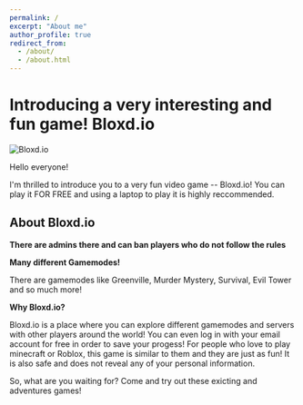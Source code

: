 ```yaml
---
permalink: /
excerpt: "About me"
author_profile: true
redirect_from: 
  - /about/
  - /about.html
---
```


# Introducing a very interesting and fun game! Bloxd.io

![Bloxd.io](https://images.crazygames.com/games/bloxdhop-io/cover-1671463581901.png?auto=format,compress&q=75&cs=strip)

Hello everyone!

I'm thrilled to introduce you to a very fun video game -- Bloxd.io! You can play it FOR FREE and using a laptop to play it is highly reccommended. 

## About Bloxd.io

**There are admins there and can ban players who do not follow the rules**

**Many different Gamemodes!**

There are gamemodes like Greenville, Murder Mystery, Survival, Evil Tower and so much more!

**Why Bloxd.io?**

Bloxd.io is a place where you can explore different gamemodes and servers with other players around the world! You can even log in with your email account for free in order to save your progess! For people who love to play minecraft or Roblox, this game is similar to them and they are just as fun! It is also safe and does not reveal any of your personal information.


So, what are you waiting for? Come and try out these exicting and adventures games!

